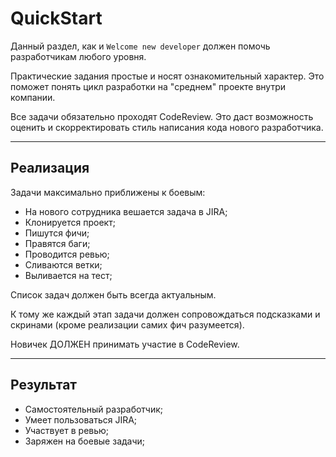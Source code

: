 # QuickStart

Данный раздел, как и `Welcome new developer` должен помочь разработчикам любого уровня.

Практические задания простые и носят ознакомительный характер. Это поможет понять цикл разработки на "среднем" проекте внутри компании.

Все задачи обязательно проходят CodeReview. Это даст возможность оценить и скорректировать стиль написания кода нового разработчика.

***

## Реализация 

Задачи максимально приближены к боевым:
- На нового сотрудника вешается задача в JIRA;
- Клонируется проект;
- Пишутся фичи;
- Правятся баги;
- Проводится ревью;
- Сливаются ветки;
- Выливается на тест;

Список задач должен быть всегда актуальным.

К тому же каждый этап задачи должен сопровождаться подсказками и скринами (кроме реализации самих фич разумеется).

Новичек ДОЛЖЕН принимать участие в CodeReview.

***

## Результат

- Самостоятельный разработчик;
- Умеет пользоваться JIRA;
- Участвует в ревью;
- Заряжен на боевые задачи;